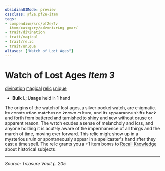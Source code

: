 ```yaml
---
obsidianUIMode: preview
cssclass: pf2e,pf2e-item
tags:
- compendium/src/pf2e/tv
- item/category/adventuring-gear/
- trait/divination
- trait/magical
- trait/relic
- trait/unique
aliases: ["Watch of Lost Ages"]
---
```

# Watch of Lost Ages *Item 3*  
[divination](divination.md "Divination School Trait")  [magical](magical.md "Magical Item Trait")  [relic](relic-tv.md "Relic Item Trait")  [unique](unique.md "Unique Rarity Trait")  

- **Bulk** L; **Usage** held in 1 hand

The origins of the watch of lost ages, a silver pocket watch, are enigmatic. Its construction matches no known culture, and its appearance shifts back and forth from battered and tarnished to shiny and new without cause or apparent reason. The watch exudes a sense of melancholy and loss, and anyone holding it is acutely aware of the impermanence of all things and the march of time, moving ever forward. This relic might show up in a mysterious ruin or spontaneously appear in a spellcaster's hand after they cast a time spell. The relic grants you a +1 item bonus to [Recall Knowledge](recall-knowledge.md) about historical subjects.


---
*Source: Treasure Vault p. 205*